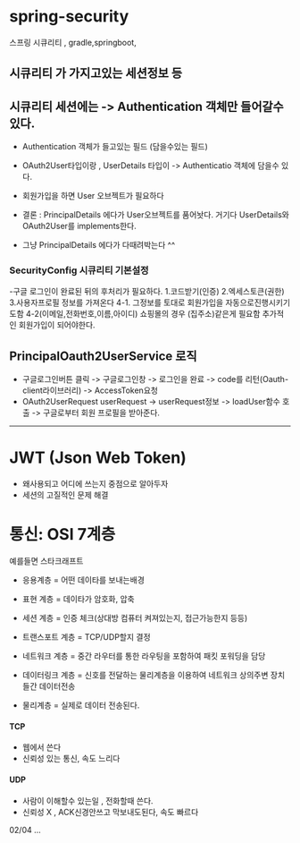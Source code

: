 # spring-security

스프링 시큐리티 , gradle,springboot,

## 시큐리티 가 가지고있는 세션정보 등

## 시큐리티 세션에는 -> Authentication 객체만 들어갈수있다.

- Authentication 객체가 들고있는 필드 (담을수있는 필드)

- OAuth2User타입이랑 , UserDetails 타입이 -> Authenticatio 객체에 담을수 있다.

- 회원가입을 하면 User 오브젝트가 필요하다

- 결론 : PrincipalDetails 에다가 User오브젝트를 품어놧다. 거기다 UserDetails와 OAuth2User를 implements한다.
- 그냥 PrincipalDetails 에다가 다때려박는다 ^^

### SecurityConfig 시큐리티 기본설정

-구글 로그인이 완료된 뒤의 후처리가 필요하다. 1.코드받기(인증) 2.엑세스토큰(권한) 3.사용자프로필 정보를 가져온다
4-1. 그정보를 토대로 회원가입을 자동으로진행시키기도함
4-2(이메일,전화번호,이름,아이디) 쇼핑몰의 경우 (집주소)같은게 필요함
추가적인 회원가입이 되어야한다.

## PrincipalOauth2UserService 로직

- 구글로그인버튼 클릭 -> 구글로그인창 -> 로그인을 완료 -> code를 리턴(Oauth-client라이브러리) -> AccessToken요청
- OAuth2UserRequest userRequest -> userRequest정보 -> loadUser함수 호출 -> 구글로부터 회원 프로필을 받아준다.

---

# JWT (Json Web Token)

- 왜사용되고 어디에 쓰는지 중점으로 알아두자
- 세션의 고질적인 문제 해결

# 통신: OSI 7계층

예를들면 스타크래프트

- 응용계층 = 어떤 데이타를 보내는배경

- 표현 계층 = 데이타가 암호화, 압축

- 세션 계층 = 인증 체크(상대방 컴퓨터 켜져있는지, 접근가능한지 등등)

- 트랜스포트 계층 = TCP/UDP할지 결정

- 네트워크 계층 = 중간 라우터를 통한 라우팅을 포함하여 패킷 포워딩을 담당

- 데이터링크 계층 = 신호를 전달하는 물리계층을 이용하여 네트워크 상의주변 장치들간 데이터전송

- 물리계층 = 실제로 데이터 전송된다.

#### TCP

- 웹에서 쓴다
- 신뢰성 있는 통신, 속도 느리다

#### UDP

- 사람이 이해할수 있는일 , 전화할때 쓴다.
- 신뢰성 X , ACK신경안쓰고 막보내도된다, 속도 빠르다

02/04 ...
